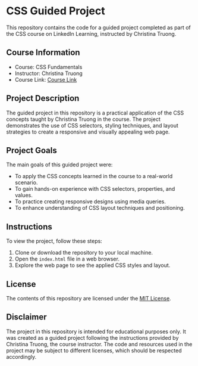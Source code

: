 # CSS Guided Project

This repository contains the code for a guided project completed as part of the CSS course on LinkedIn Learning, instructed by Christina Truong.

## Course Information
- Course: CSS Fundamentals
- Instructor: Christina Truong
- Course Link: [Course Link](https://www.linkedin.com/learning/css-essential-training-3)

## Project Description
The guided project in this repository is a practical application of the CSS concepts taught by Christina Truong in the course. The project demonstrates the use of CSS selectors, styling techniques, and layout strategies to create a responsive and visually appealing web page.

## Project Goals
The main goals of this guided project were:
- To apply the CSS concepts learned in the course to a real-world scenario.
- To gain hands-on experience with CSS selectors, properties, and values.
- To practice creating responsive designs using media queries.
- To enhance understanding of CSS layout techniques and positioning.

## Instructions
To view the project, follow these steps:

1. Clone or download the repository to your local machine.
2. Open the `index.html` file in a web browser.
3. Explore the web page to see the applied CSS styles and layout.

## License
The contents of this repository are licensed under the [MIT License](LICENSE).

## Disclaimer
The project in this repository is intended for educational purposes only. It was created as a guided project following the instructions provided by Christina Truong, the course instructor. The code and resources used in the project may be subject to different licenses, which should be respected accordingly.
